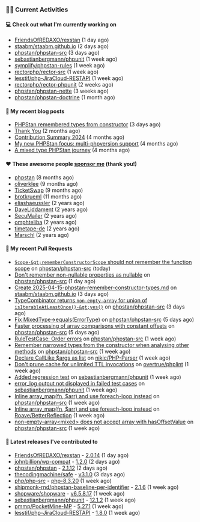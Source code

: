 ### 👨‍💻 Current Activities


#### 💻 Check out what I'm currently working on

- [FriendsOfREDAXO/rexstan](https://github.com/FriendsOfREDAXO/rexstan) (1 day ago)
- [staabm/staabm.github.io](https://github.com/staabm/staabm.github.io) (2 days ago)
- [phpstan/phpstan-src](https://github.com/phpstan/phpstan-src) (3 days ago)
- [sebastianbergmann/phpunit](https://github.com/sebastianbergmann/phpunit) (1 week ago)
- [symplify/phpstan-rules](https://github.com/symplify/phpstan-rules) (1 week ago)
- [rectorphp/rector-src](https://github.com/rectorphp/rector-src) (1 week ago)
- [lesstif/php-JiraCloud-RESTAPI](https://github.com/lesstif/php-JiraCloud-RESTAPI) (1 week ago)
- [rectorphp/rector-phpunit](https://github.com/rectorphp/rector-phpunit) (2 weeks ago)
- [phpstan/phpstan-nette](https://github.com/phpstan/phpstan-nette) (3 weeks ago)
- [phpstan/phpstan-doctrine](https://github.com/phpstan/phpstan-doctrine) (1 month ago)


#### 📜 My recent blog posts

- [PHPStan remembered types from constructor](https://staabm.github.io/2025/04/15/phpstan-remember-constructor-types.html) (3 days ago)
- [Thank You](https://staabm.github.io/2025/01/24/thank-you.html) (2 months ago)
- [Contribution Summary 2024](https://staabm.github.io/2024/12/11/contribution-summary-2024.html) (4 months ago)
- [My new PHPStan focus: multi-phpversion support](https://staabm.github.io/2024/11/28/phpstan-php-version-in-scope.html) (4 months ago)
- [A mixed type PHPStan journey](https://staabm.github.io/2024/11/26/phpstan-mixed-types.html) (4 months ago)


#### ❤️ These awesome people [sponsor me](https://github.com/sponsors/staabm) (thank you!)

- [phpstan](https://github.com/phpstan) (8 months ago)
- [oliverklee](https://github.com/oliverklee) (9 months ago)
- [TicketSwap](https://github.com/TicketSwap) (9 months ago)
- [brotkrueml](https://github.com/brotkrueml) (11 months ago)
- [eliashaeussler](https://github.com/eliashaeussler) (2 years ago)
- [DaveLiddament](https://github.com/DaveLiddament) (2 years ago)
- [SecuMailer](https://github.com/SecuMailer) (2 years ago)
- [omphteliba](https://github.com/omphteliba) (2 years ago)
- [timetape-de](https://github.com/timetape-de) (2 years ago)
- [Marschl](https://github.com/Marschl) (2 years ago)


#### 🔨 My recent Pull Requests

- [`Scope-&gt;rememberConstructorScope` should not remember the function scope](https://github.com/phpstan/phpstan-src/pull/3944) on [phpstan/phpstan-src](https://github.com/phpstan/phpstan-src) (today)
- [Don&#39;t remember non-nullable properties as nullable](https://github.com/phpstan/phpstan-src/pull/3943) on [phpstan/phpstan-src](https://github.com/phpstan/phpstan-src) (1 day ago)
- [Create 2025-04-15-phpstan-remember-constructor-types.md](https://github.com/staabm/staabm.github.io/pull/131) on [staabm/staabm.github.io](https://github.com/staabm/staabm.github.io) (3 days ago)
- [TypeCombinator returns `non-empty-array` for union of `isIterableAtLeastOnce()-&gt;yes()`](https://github.com/phpstan/phpstan-src/pull/3937) on [phpstan/phpstan-src](https://github.com/phpstan/phpstan-src) (3 days ago)
- [Fix MixedType-&gt;equals(ErrorType)](https://github.com/phpstan/phpstan-src/pull/3934) on [phpstan/phpstan-src](https://github.com/phpstan/phpstan-src) (5 days ago)
- [Faster processing of array comparisons with constant offsets](https://github.com/phpstan/phpstan-src/pull/3933) on [phpstan/phpstan-src](https://github.com/phpstan/phpstan-src) (5 days ago)
- [RuleTestCase: Order errors](https://github.com/phpstan/phpstan-src/pull/3931) on [phpstan/phpstan-src](https://github.com/phpstan/phpstan-src) (1 week ago)
- [Remember narrowed types from the constructor when analysing other methods](https://github.com/phpstan/phpstan-src/pull/3930) on [phpstan/phpstan-src](https://github.com/phpstan/phpstan-src) (1 week ago)
- [Declare CallLike $args as list](https://github.com/nikic/PHP-Parser/pull/1080) on [nikic/PHP-Parser](https://github.com/nikic/PHP-Parser) (1 week ago)
- [Don&#39;t prune cache for unlimited TTL invocations](https://github.com/overtrue/phplint/pull/219) on [overtrue/phplint](https://github.com/overtrue/phplint) (1 week ago)
- [Added regression test](https://github.com/sebastianbergmann/phpunit/pull/6179) on [sebastianbergmann/phpunit](https://github.com/sebastianbergmann/phpunit) (1 week ago)
- [error_log output not displayed in failed test cases](https://github.com/sebastianbergmann/phpunit/pull/6178) on [sebastianbergmann/phpunit](https://github.com/sebastianbergmann/phpunit) (1 week ago)
- [Inline array_map(fn, $arr) and use foreach-loop instead](https://github.com/phpstan/phpstan-src/pull/3926) on [phpstan/phpstan-src](https://github.com/phpstan/phpstan-src) (1 week ago)
- [Inline array_map(fn, $arr) and use foreach-loop instead](https://github.com/Roave/BetterReflection/pull/1502) on [Roave/BetterReflection](https://github.com/Roave/BetterReflection) (1 week ago)
- [non-empty-array&lt;mixed&gt; does not accept array with hasOffsetValue](https://github.com/phpstan/phpstan-src/pull/3924) on [phpstan/phpstan-src](https://github.com/phpstan/phpstan-src) (1 week ago)


#### 🔭 Latest releases I've contributed to

- [FriendsOfREDAXO/rexstan](https://github.com/FriendsOfREDAXO/rexstan) - [2.0.14](https://github.com/FriendsOfREDAXO/rexstan/releases/tag/2.0.14) (1 day ago)
- [johnbillion/wp-compat](https://github.com/johnbillion/wp-compat) - [1.2.0](https://github.com/johnbillion/wp-compat/releases/tag/1.2.0) (2 days ago)
- [phpstan/phpstan](https://github.com/phpstan/phpstan) - [2.1.12](https://github.com/phpstan/phpstan/releases/tag/2.1.12) (2 days ago)
- [thecodingmachine/safe](https://github.com/thecodingmachine/safe) - [v3.1.0](https://github.com/thecodingmachine/safe/releases/tag/v3.1.0) (3 days ago)
- [php/php-src](https://github.com/php/php-src) - [php-8.3.20](https://github.com/php/php-src/releases/tag/php-8.3.20) (1 week ago)
- [shipmonk-rnd/phpstan-baseline-per-identifier](https://github.com/shipmonk-rnd/phpstan-baseline-per-identifier) - [2.1.6](https://github.com/shipmonk-rnd/phpstan-baseline-per-identifier/releases/tag/2.1.6) (1 week ago)
- [shopware/shopware](https://github.com/shopware/shopware) - [v6.5.8.17](https://github.com/shopware/shopware/releases/tag/v6.5.8.17) (1 week ago)
- [sebastianbergmann/phpunit](https://github.com/sebastianbergmann/phpunit) - [12.1.2](https://github.com/sebastianbergmann/phpunit/releases/tag/12.1.2) (1 week ago)
- [pmmp/PocketMine-MP](https://github.com/pmmp/PocketMine-MP) - [5.27.1](https://github.com/pmmp/PocketMine-MP/releases/tag/5.27.1) (1 week ago)
- [lesstif/php-JiraCloud-RESTAPI](https://github.com/lesstif/php-JiraCloud-RESTAPI) - [1.8.0](https://github.com/lesstif/php-JiraCloud-RESTAPI/releases/tag/1.8.0) (1 week ago)
